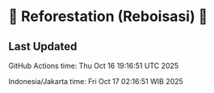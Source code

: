 
# 🌳 Reforestation (Reboisasi) 🌲

## Last Updated

GitHub Actions time: Thu Oct 16 19:16:51 UTC 2025

Indonesia/Jakarta time: Fri Oct 17 02:16:51 WIB 2025
